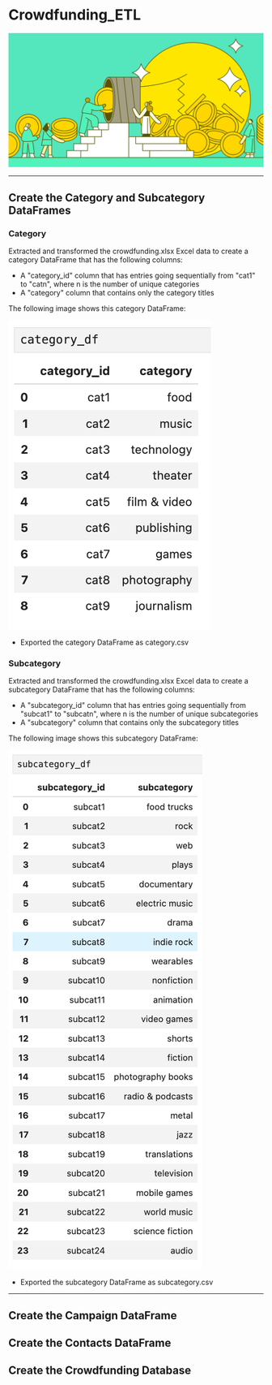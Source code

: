 # Crowdfunding_ETL

![crowdfunding](https://github.com/epsilonite/Crowdfunding_ETL/blob/main/images/crowdfunding.webp)

---

## Create the Category and Subcategory DataFrames

### Category 

Extracted and transformed the crowdfunding.xlsx Excel data to create a category DataFrame that has the following columns:
  - A "category_id" column that has entries going sequentially from "cat1" to "catn", where n is the number of unique categories
  - A "category" column that contains only the category titles

The following image shows this category DataFrame:

![category](https://github.com/epsilonite/Crowdfunding_ETL/blob/main/images/category.png)

  - Exported the category DataFrame as category.csv

### Subcategory

Extracted and transformed the crowdfunding.xlsx Excel data to create a subcategory DataFrame that has the following columns:
  - A "subcategory_id" column that has entries going sequentially from "subcat1" to "subcatn", where n is the number of unique subcategories
  - A "subcategory" column that contains only the subcategory titles

The following image shows this subcategory DataFrame:

![subcategory](https://github.com/epsilonite/Crowdfunding_ETL/blob/main/images/subcatgeory.png)

  - Exported the subcategory DataFrame as subcategory.csv

---

## Create the Campaign DataFrame
## Create the Contacts DataFrame
## Create the Crowdfunding Database

